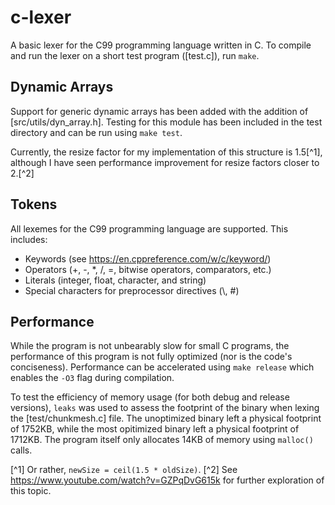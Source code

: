 # c-lexer

A basic lexer for the C99 programming language written in C.
To compile and run the lexer on a short test program ([test.c]), run ```make```.

## Dynamic Arrays

Support for generic dynamic arrays has been added with the addition of [src/utils/dyn_array.h]. Testing for this module has been included in the test directory and can be run using `make test`.

Currently, the resize factor for my implementation of this structure is 1.5[^1], although I have seen performance improvement for resize factors closer to 2.[^2]

## Tokens

All lexemes for the C99 programming language are supported. This includes:

  - Keywords (see <https://en.cppreference.com/w/c/keyword/>)
  - Operators (+, -, *, /, =, bitwise operators, comparators, etc.)
  - Literals (integer, float, character, and string)
  - Special characters for preprocessor directives (\\, #)

## Performance

While the program is not unbearably slow for small C programs, the performance of this program is not fully optimized (nor is the code's conciseness). Performance can be accelerated using `make release` which enables the `-O3` flag during compilation. 

To test the efficiency of memory usage (for both debug and release versions), `leaks` was used to assess the footprint of the binary when lexing the [test/chunkmesh.c] file. The unoptimized binary left a physical footprint of 1752KB, while the most opitimized binary left a physical footprint of 1712KB. The program itself only allocates 14KB of memory using `malloc()` calls.

[^1] Or rather, `newSize = ceil(1.5 * oldSize)`.
[^2] See <https://www.youtube.com/watch?v=GZPqDvG615k> for further exploration of this topic.
